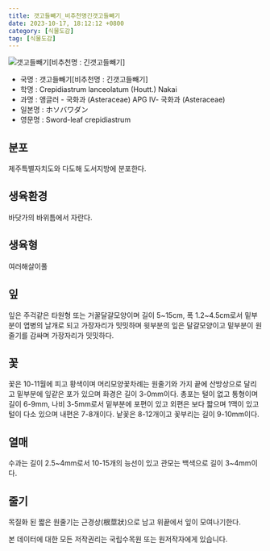 ```yaml
---
title: 갯고들빼기_비추천명긴갯고들빼기
date: 2023-10-17, 18:12:12 +0800
category: [식물도감]
tag: [식물도감]
---
```




![갯고들빼기[비추천명 : 긴갯고들빼기]](http://www.nature.go.kr/fileUpload/plants/basic/Compositae/Crepidiastrum/2636/2636_1_th2.JPG)
- 국명 : 갯고들빼기[비추천명 : 긴갯고들빼기]
- 학명 : Crepidiastrum lanceolatum (Houtt.) Nakai
- 과명 : 앵글러 - 국화과 (Asteraceae) APG Ⅳ- 국화과 (Asteraceae)
- 일본명 : ホソバワダン
- 영문명 : Sword-leaf crepidiastrum


## 분포
제주특별자치도와 다도해 도서지방에 분포한다.
## 생육환경
바닷가의 바위틈에서 자란다.
## 생육형
여러해살이풀
## 잎
잎은 주걱같은 타원형 또는 거꿀달걀모양이며 길이 5~15cm, 폭 1.2~4.5cm로서 밑부분이 엽병의 날개로 되고 가장자리가 밋밋하며 윗부분의 잎은 달걀모양이고 밑부분이 원줄기를 감싸며 가장자리가 밋밋하다.
## 꽃
꽃은 10-11월에 피고 황색이며 머리모양꽃차례는 원줄기와 가지 끝에 산방상으로 달리고 밑부분에 잎같은 포가 있으며 화경은 길이 3-0mm이다. 총포는 털이 없고 통형이며 길이 6-9mm, 나비 3-5mm로서 밑부분에 포편이 있고 외편은 보다 짧으며 1맥이 있고 털이 다소 있으며 내편은 7-8개이다. 낱꽃은 8-12개이고 꽃부리는 길이 9-10mm이다.
## 열매
수과는 길이 2.5~4mm로서 10-15개의 능선이 있고 관모는 백색으로 길이 3~4mm이다.
## 줄기
목질화 된 짧은 원줄기는 근경상(根莖狀)으로 남고 위끝에서 잎이 모여나기한다.






본 데이터에 대한 모든 저작권리는 국립수목원 또는 원저작자에게 있습니다.
